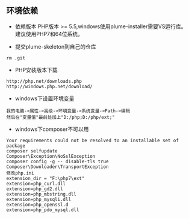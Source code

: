 ## 环境依赖

- 依赖版本
PHP版本 >= 5.5,windows使用plume-installer需要VS运行库。  
建议使用PHP7和64位系统。

- 提交plume-skeleton到自己的仓库
```
rm .git
```

- PHP安装版本下载
```
http://php.net/downloads.php
http://windows.php.net/download/
```
- windows下设置环境变量
```
我的电脑->属性->高级->环境变量->系统变量->Path->编辑
然后在"变量值"最前处加上"D:/php;D:/php/ext;"
```
- windows下composer不可以用
```
Your requirements could not be resolved to an installable set of package
composer selfupdate
Composer\Exception\NoSslException
composer config -g -- disable-tls true
Composer\Downloader\TransportException
修改php.ini
extension_dir = "F:\php7\ext"
extension=php_curl.dll
extension=php_gd2.dll
extension=php_mbstring.dll
extension=php_mysqli.dll
extension=php_openssl.d
extension=php_pdo_mysql.dll
```
